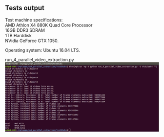 ## Tests output

Test machine specifications:  
AMD Athlon X4 880K Quad Core Processor  
16GB DDR3 SDRAM  
1TB Harddisk  
NVidia GeForce GTX 1050.  

Operating system: Ubuntu 16.04 LTS.

run_4_parallel_video_extraction.py   
![run_4_test_output](https://github.com/warwick-machine-learning-group/tfl_parallel_mp4_extraction/blob/master/Test_Output/test_result_run_on_4_cores.png)
